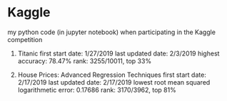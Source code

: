 # Kaggle
my python code (in jupyter notebook) when participating in the Kaggle competition


1. Titanic
first start date: 1/27/2019
last updated date: 2/3/2019
highest accuracy: 78.47%
rank: 3255/10011, top 33%

2. House Prices: Advanced Regression Techniques
first start date: 2/17/2019
last updated date: 2/17/2019
lowest root mean squared logarithmetic error: 0.17686
rank: 3170/3962, top 81%
